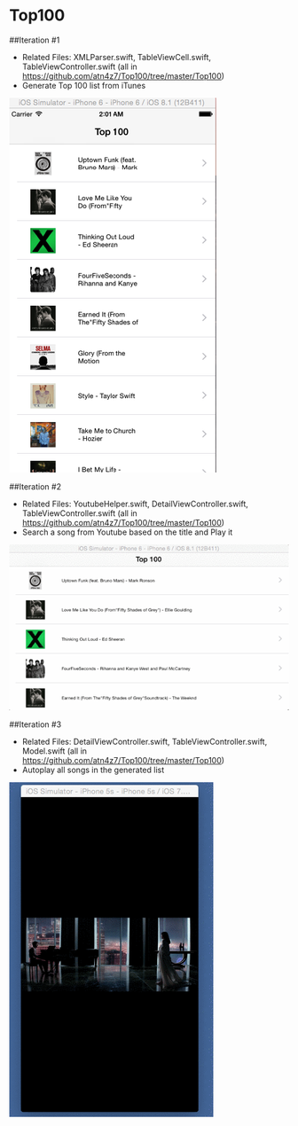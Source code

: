 # Top100

##Iteration #1

* Related Files: XMLParser.swift, TableViewCell.swift, TableViewController.swift (all in https://github.com/atn4z7/Top100/tree/master/Top100)
* Generate Top 100 list from iTunes

![](https://github.com/atn4z7/Top100/blob/master/Top100/screenshot/iter1.png)

##Iteration #2

* Related Files: YoutubeHelper.swift, DetailViewController.swift, TableViewController.swift (all in https://github.com/atn4z7/Top100/tree/master/Top100)
* Search a song from Youtube based on the title and Play it 

![](https://github.com/atn4z7/Top100/blob/master/Top100/screenshot/iter2.gif)

##Iteration #3

* Related Files: DetailViewController.swift, TableViewController.swift, Model.swift (all in https://github.com/atn4z7/Top100/tree/master/Top100)
* Autoplay all songs in the generated list

![](https://github.com/atn4z7/Top100/blob/master/Top100/screenshot/iter3.gif)
